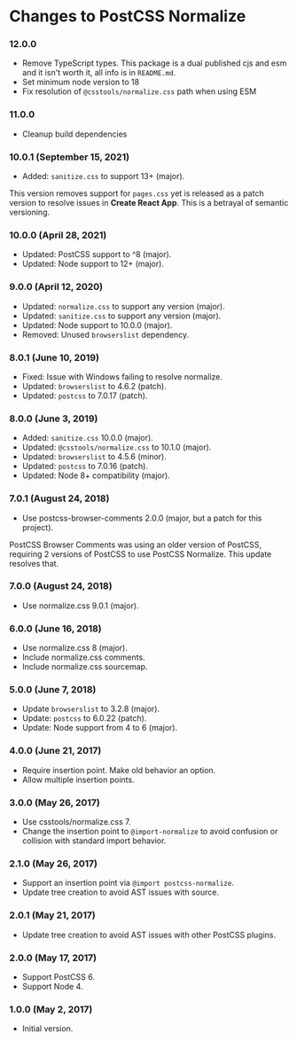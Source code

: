 # Changes to PostCSS Normalize

### 12.0.0

- Remove TypeScript types. This package is a dual published cjs and esm and it isn't worth it, all info is in `README.md`.
- Set minimum node version to 18
- Fix resolution of `@csstools/normalize.css` path when using ESM

### 11.0.0

- Cleanup build dependencies

### 10.0.1 (September 15, 2021)

- Added: `sanitize.css` to support 13+ (major).

This version removes support for `pages.css` yet is released as a patch version
to resolve issues in **Create React App**. This is a betrayal of semantic
versioning.

### 10.0.0 (April 28, 2021)

- Updated: PostCSS support to ^8 (major).
- Updated: Node support to 12+ (major).

### 9.0.0 (April 12, 2020)

- Updated: `normalize.css` to support any version (major).
- Updated: `sanitize.css` to support any version (major).
- Updated: Node support to 10.0.0 (major).
- Removed: Unused `browserslist` dependency.

### 8.0.1 (June 10, 2019)

- Fixed: Issue with Windows failing to resolve normalize.
- Updated: `browserslist` to 4.6.2 (patch).
- Updated: `postcss` to 7.0.17 (patch).

### 8.0.0 (June 3, 2019)

- Added: `sanitize.css` 10.0.0 (major).
- Updated: `@csstools/normalize.css` to 10.1.0 (major).
- Updated: `browserslist` to 4.5.6 (minor).
- Updated: `postcss` to 7.0.16 (patch).
- Updated: Node 8+ compatibility (major).

### 7.0.1 (August 24, 2018)

- Use postcss-browser-comments 2.0.0 (major, but a patch for this project).

PostCSS Browser Comments was using an older version of PostCSS, requiring 2
versions of PostCSS to use PostCSS Normalize. This update resolves that.

### 7.0.0 (August 24, 2018)

- Use normalize.css 9.0.1 (major).

### 6.0.0 (June 16, 2018)

- Use normalize.css 8 (major).
- Include normalize.css comments.
- Include normalize.css sourcemap.

### 5.0.0 (June 7, 2018)

- Update `browserslist` to 3.2.8 (major).
- Update: `postcss` to 6.0.22 (patch).
- Update: Node support from 4 to 6 (major).

### 4.0.0 (June 21, 2017)

- Require insertion point. Make old behavior an option.
- Allow multiple insertion points.

### 3.0.0 (May 26, 2017)

- Use csstools/normalize.css 7.
- Change the insertion point to `@import-normalize` to avoid confusion or
  collision with standard import behavior.

### 2.1.0 (May 26, 2017)

- Support an insertion point via `@import postcss-normalize`.
- Update tree creation to avoid AST issues with source.

### 2.0.1 (May 21, 2017)

- Update tree creation to avoid AST issues with other PostCSS plugins.

### 2.0.0 (May 17, 2017)

- Support PostCSS 6.
- Support Node 4.

### 1.0.0 (May 2, 2017)

- Initial version.
